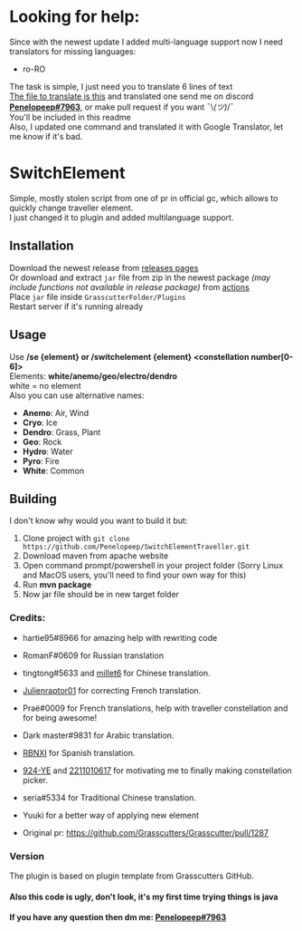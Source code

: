 # Looking for help: <br>
Since with the newest update I added multi-language support now I need translators for missing languages:<br>
- ro-RO <br>

The task is simple, I just need you to translate 6 lines of text <br>
<a href="https://github.com/Penelopeep/SwitchElementTraveller/blob/Main/src/main/resources/en_US.json">The file to translate is this</a> and translated one send me on discord <b><a href="https://discord.com/users/276265598508466176">Penelopeep#7963</a></b>, or make pull request if you want ¯\\_(ツ)_/¯ <br>
You'll be included in this readme<br>
Also, I updated one command and translated it with Google Translator, let me know if it's bad.

# SwitchElement
Simple, mostly stolen script from one of pr in official gc, which allows to quickly change traveller element.<br>
I just changed it to plugin and added multilanguage support. <br>

## Installation
Download the newest release from [releases pages](https://github.com/Penelopeep/SwitchElementTraveller/releases) \
Or download and extract `jar` file from zip in the newest package *(may include functions not available in release package)* from [actions](https://github.com/Penelopeep/SwitchElementTraveller/actions) \
Place `jar` file inside `GrasscutterFolder/Plugins` \
Restart server if it's running already

## Usage
Use <b>/se {element} or /switchelement {element} <constellation number[0-6]></b><br>
Elements: <b>white/anemo/geo/electro/dendro</b> <br>
white = no element <br>
Also you can use alternative names:
- <b>Anemo</b>: Air, Wind
- <b>Cryo</b>: Ice
- <b>Dendro</b>: Grass, Plant
- <b>Geo</b>: Rock
- <b>Hydro</b>: Water
- <b>Pyro</b>: Fire
- <b>White</b>: Common

## Building
I don't know why would you want to build it but:
1. Clone project with `git clone https://github.com/Penelopeep/SwitchElementTraveller.git`
2. Download maven from apache website
3. Open command prompt/powershell in your project folder (Sorry Linux and MacOS users, you'll need to find your own way for this)
4. Run <b>mvn package</b>
5. Now jar file should be in new target folder
### Credits:
- hartie95#8966 for amazing help with rewriting code
- RomanF#0609 for Russian translation
- tingtong#5633 and <a href="https://github.com/millet6">millet6</a> for Chinese translation.
- [Julienraptor01](https://github.com/Julienraptor01) for correcting French translation.
- Praë#0009 for French translations, help with traveller constellation and for being awesome!
- Dark master#9831 for Arabic translation.
- <a href="https://github.com/RBNXI">RBNXI</a> for Spanish translation.
- <a href="https://github.com/924-YE">924-YE</a> and <a href="https://github.com/2211010617">2211010617</a> for motivating me to finally making constellation picker.
- seria#5334 for Traditional Chinese translation.
- Yuuki for a better way of applying new element

- Original pr: https://github.com/Grasscutters/Grasscutter/pull/1287
### Version
The plugin is based on plugin template from Grasscutters GitHub.

#### Also this code is ugly, don't look, it's my first time trying things is java
#### If you have any question then dm me: <a href="https://discord.com/users/276265598508466176">Penelopeep#7963</a>
